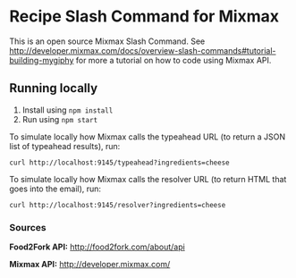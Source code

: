 # Recipe Slash Command for Mixmax

This is an open source Mixmax Slash Command. See <http://developer.mixmax.com/docs/overview-slash-commands#tutorial-building-mygiphy> for more a tutorial on how to code using Mixmax API.

## Running locally

1. Install using `npm install`
2. Run using `npm start`

To simulate locally how Mixmax calls the typeahead URL (to return a JSON list of typeahead results), run:

```
curl http://localhost:9145/typeahead?ingredients=cheese
```

To simulate locally how Mixmax calls the resolver URL (to return HTML that goes into the email), run:

```
curl http://localhost:9145/resolver?ingredients=cheese
```

### Sources
**Food2Fork API:** http://food2fork.com/about/api

**Mixmax API:** http://developer.mixmax.com/
